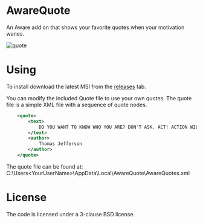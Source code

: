 # AwareQuote

An Aware add on that shows your favorite quotes when your motivation wanes.

![quote](https://cloud.githubusercontent.com/assets/6430983/7379366/6ffc4f3a-edc2-11e4-80b0-97455b13ff2b.JPG)

# Using

To install download the latest MSI from the [releases](https://github.com/BucklingSprings/AwareQuote/releases) tab.

You can modify the included Quote file to use your own quotes. The quote file is a simple XML file with a sequence of quote nodes.

```xml
	<quote>
		<text>
			DO YOU WANT TO KNOW WHO YOU ARE? DON'T ASK. ACT! ACTION WILL DELINEATE AND DEFINE YOU.
		</text>
		<author>
			Thomas Jefferson
		</author>
	</quote>
```

The quote file can be found at: C:\Users\<YourUserName>\AppData\Local\AwareQuote\AwareQuotes.xml


# License
The code is licensed under a 3-clause BSD license.
